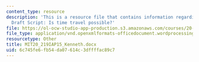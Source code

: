 ```yaml
---
content_type: resource
description: 'This is a resource file that contains information regarding Kenneth''s
  Draft Script: Is time travel possible?'
file: https://ol-ocw-studio-app-production.s3.amazonaws.com/courses/20-219-becoming-the-next-bill-nye-writing-and-hosting-the-educational-show-january-iap-2015/6c745fe6fb54da07614c3dffffac89c7_MIT20_219IAP15_Kenneth.docx
file_type: application/vnd.openxmlformats-officedocument.wordprocessingml.document
resourcetype: Other
title: MIT20_219IAP15_Kenneth.docx
uid: 6c745fe6-fb54-da07-614c-3dffffac89c7
---
```

